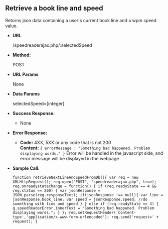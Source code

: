 **Retrieve a book line and speed**
----
  Returns json data containing a user's current book line and a wpm speed value.

* **URL**

  /speedreaderajax.php/:selectedSpeed

* **Method:**

  POST

*  **URL Params**

   None

* **Data Params**

  selectedSpeed=[integer]

* **Success Response:**

  * None

* **Error Response:**

  * **Code:** 4XX, 5XX or any code that is not 200 <br />
    **Content:** `{ errorMessage : "Something bad happened. Problem displaying words." }`
                  Error will be handled in the javascript side, and error message will be displayed
                  in the webpage

* **Sample Call:**

  `function retrieveNextLineAndSpeedFromDb(){
    var req = new XMLHttpRequest();
    req.open("POST", "speedreaderajax.php", true);
    req.onreadystatechange = function() {
      if (req.readyState == 4 && req.status == 200) {
        var jsonResponse = JSON.parse(req.responseText);
        if(jsonResponse !== null){
          var line = jsonResponse.book_line;
          var speed = jsonResponse.speed;
          //do something with line and speed
        }
      } else if (req.readyState == 4) {
        g.speedReaderError.innerText = "Something bad happened. Problem displaying words.";
      }
    };
    req.setRequestHeader('Content-type','application/x-www-form-urlencoded');
    req.send('request=' + request);
  }`
